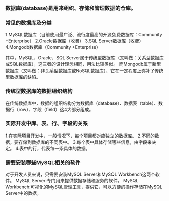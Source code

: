 ### 数据库(database)是用来组织、存储和管理数据的仓库。

### 常见的数据库及分类
1.MySQL数据库（目前使用最广泛、流行度最高的开源免费数据库：Community +Enterprise）
2.Oracle数据库（收费）
3.SQL Server数据库（收费）
4.Mongodb数据库（Community +Enterprise）

其中，MySQL、Oracle、SQL Server属于传统型数据库（又叫做：关系型数据库或SQL数据库），这三者的设计理念相同，用法比较类似。
而Mongodb属于新型数据库（又叫做：非关系型数据库或NoSQL数据库），它在一定程度上弥补了传统型数据库的缺陷。

### 传统型数据库的数据组织结构
在传统数据库中，数据的组织结构分为数据库（database）、数据表（table）、数据行（row）、字段（field）这4大部分组成。

### 实际开发中库、表、行、字段的关系
1.在实际项目开发中，一般情况下，每个项目都对应独立的数据库。
2.不同的数据，要存储到数据库的不同表中。
3.每个表中具体存储哪些信息，由字段来决定。
4.表中的行，代表每一条具体的数据。

### 需要安装哪些MySQL相关的软件
对于开发人员来说，只需要安装MySQL Server和MySQL Workbench这两个软件。
MySQL Server:专门用来提供数据存储和服务的软件。
MySQL Workbench:可视化的MySQL管理工具，提供它，可以方便的操作存储在MySQL Server中的数据。